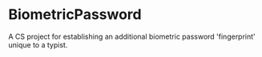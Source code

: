 BiometricPassword
=================

A CS project for establishing an additional biometric password 'fingerprint' unique to a typist.
